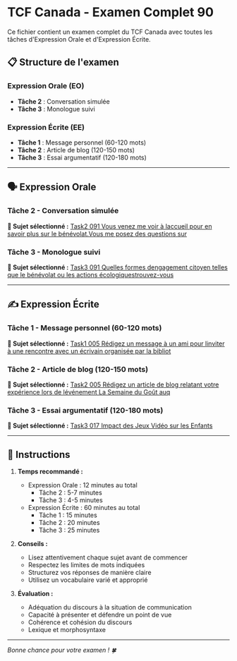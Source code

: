 # TCF Canada - Examen Complet 90

Ce fichier contient un examen complet du TCF Canada avec toutes les tâches d'Expression Orale et d'Expression Écrite.

## 📋 Structure de l'examen

### Expression Orale (EO)
- **Tâche 2** : Conversation simulée
- **Tâche 3** : Monologue suivi

### Expression Écrite (EE)  
- **Tâche 1** : Message personnel (60-120 mots)
- **Tâche 2** : Article de blog (120-150 mots)
- **Tâche 3** : Essai argumentatif (120-180 mots)

---

## 🗣️ Expression Orale

### Tâche 2 - Conversation simulée

**📄 Sujet sélectionné :** [Task2 091 Vous venez me voir à laccueil pour en savoir plus sur le bénévolat.Vous me posez des questions sur](../tcf_canada/eo/task2/task2_091_Vous_venez_me_voir_à_laccueil_pour_en_savoir_plus_sur_le_bénévolat.Vous_me_posez_des_questions_sur.md)

### Tâche 3 - Monologue suivi

**📄 Sujet sélectionné :** [Task3 091 Quelles formes dengagement citoyen telles que le bénévolat ou les actions écologiquestrouvez-vous](../tcf_canada/eo/task3/task3_091_Quelles_formes_dengagement_citoyen_telles_que_le_bénévolat_ou_les_actions_écologiquestrouvez-vous.md)

---

## ✍️ Expression Écrite

### Tâche 1 - Message personnel (60-120 mots)

**📄 Sujet sélectionné :** [Task1 005 Rédigez un message à un ami pour linviter à une rencontre avec un écrivain organisée par la bibliot](../tcf_canada/ee/task1/task1_005_Rédigez_un_message_à_un_ami_pour_linviter_à_une_rencontre_avec_un_écrivain_organisée_par_la_bibliot.md)

### Tâche 2 - Article de blog (120-150 mots)

**📄 Sujet sélectionné :** [Task2 005 Rédigez un article de blog relatant votre expérience lors de lévénement La Semaine du Goût auq](../tcf_canada/ee/task2/task2_005_Rédigez_un_article_de_blog_relatant_votre_expérience_lors_de_lévénement_La_Semaine_du_Goût_auq.md)

### Tâche 3 - Essai argumentatif (120-180 mots)

**📄 Sujet sélectionné :** [Task3 017 Impact des Jeux Vidéo sur les Enfants](../tcf_canada/ee/task3/task3_017_Impact_des_Jeux_Vidéo_sur_les_Enfants.md)

---

## 📝 Instructions

1. **Temps recommandé :**
   - Expression Orale : 12 minutes au total
     - Tâche 2 : 5-7 minutes
     - Tâche 3 : 4-5 minutes
   - Expression Écrite : 60 minutes au total
     - Tâche 1 : 15 minutes
     - Tâche 2 : 20 minutes  
     - Tâche 3 : 25 minutes

2. **Conseils :**
   - Lisez attentivement chaque sujet avant de commencer
   - Respectez les limites de mots indiquées
   - Structurez vos réponses de manière claire
   - Utilisez un vocabulaire varié et approprié

3. **Évaluation :**
   - Adéquation du discours à la situation de communication
   - Capacité à présenter et défendre un point de vue
   - Cohérence et cohésion du discours
   - Lexique et morphosyntaxe

---

*Bonne chance pour votre examen ! 🍀*
